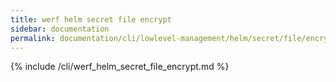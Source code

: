 ```yaml
---
title: werf helm secret file encrypt
sidebar: documentation
permalink: documentation/cli/lowlevel-management/helm/secret/file/encrypt.html
---
```


{% include /cli/werf_helm_secret_file_encrypt.md %}
